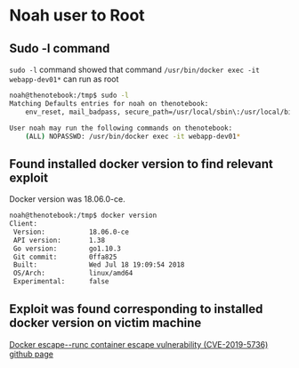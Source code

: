 # Noah user to Root
## Sudo -l command 
`sudo -l` command showed that command `/usr/bin/docker exec -it webapp-dev01*`  can run as root
```bash
noah@thenotebook:/tmp$ sudo -l
Matching Defaults entries for noah on thenotebook:
    env_reset, mail_badpass, secure_path=/usr/local/sbin\:/usr/local/bin\:/usr/sbin\:/usr/bin\:/sbin\:/bin\:/snap/bin

User noah may run the following commands on thenotebook:
    (ALL) NOPASSWD: /usr/bin/docker exec -it webapp-dev01*
```
## Found installed docker version to find relevant exploit
Docker version was 18.06.0-ce.
```bash
noah@thenotebook:/tmp$ docker version                                                                                
Client:                                                                                                              
 Version:           18.06.0-ce                                                                                       
 API version:       1.38                                                                                             
 Go version:        go1.10.3                                                                                         
 Git commit:        0ffa825                                                                                          
 Built:             Wed Jul 18 19:09:54 2018                                                                         
 OS/Arch:           linux/amd64                                                                                      
 Experimental:      false                                             
 ```
 
## Exploit was found corresponding to installed docker version on victim machine
[Docker escape--runc container escape vulnerability (CVE-2019-5736)](https://programmersought.com/article/71085031667/)
[github page](https://github.com/Frichetten/CVE-2019-5736-PoC)
